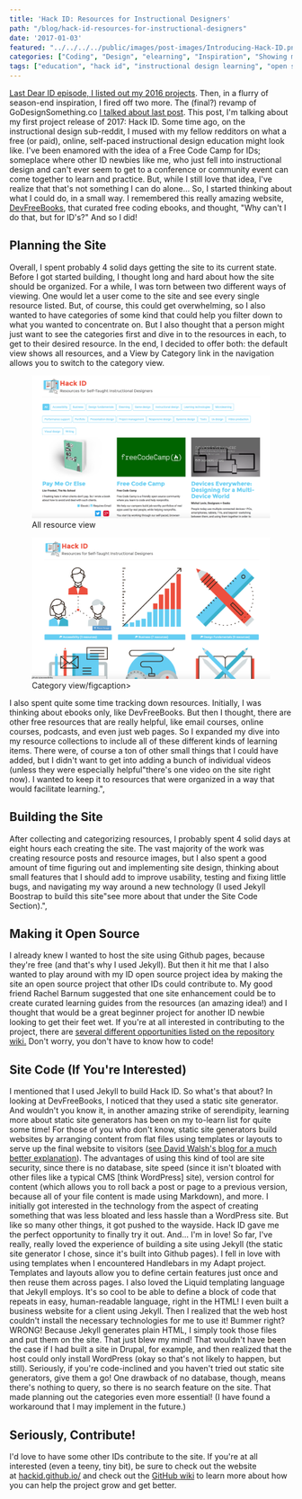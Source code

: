 ```yaml
---
title: 'Hack ID: Resources for Instructional Designers'
path: "/blog/hack-id-resources-for-instructional-designers"
date: '2017-01-03'
featured: "../../../../public/images/post-images/Introducing-Hack-ID.png"
categories: ["Coding", "Design", "elearning", "Inspiration", "Showing my Work"]
tags: ["education", "hack id", "instructional design learning", "open source", "portfolio work", "project"]
---
```


[Last Dear ID episode, I listed out my 2016 projects](/blog/dearid-season-2-wrap-up/). Then, in a flurry of season-end inspiration, I fired off two more. The (final?) revamp of GoDesignSomething.co [I talked about last post](/blog/go-design-something-the-final-incarnation/). This post, I'm talking about my first project release of 2017: Hack ID. Some time ago, on the instructional design sub-reddit, I mused with my fellow redditors on what a free (or paid), online, self-paced instructional design education might look like. I've been enamored with the idea of a Free Code Camp for IDs; someplace where other ID newbies like me, who just fell into instructional design and can't ever seem to get to a conference or community event can come together to learn and practice. But, while I still love that idea, I've realize that that's not something I can do alone... So, I started thinking about what I could do, in a small way. I remembered this really amazing website, [DevFreeBooks](https://devfreebooks.github.io/), that curated free coding ebooks, and thought, "Why can't I do that, but for ID's?" And so I did!

## Planning the Site

Overall, I spent probably 4 solid days getting the site to its current state. Before I got started building, I thought long and hard about how the site should be organized. For a while, I was torn between two different ways of viewing. One would let a user come to the site and see every single resource listed. But, of course, this could get overwhelming, so I also wanted to have categories of some kind that could help you filter down to what you wanted to concentrate on. But I also thought that a person might just want to see the categories first and dive in to the resources in each, to get to their desired resource. In the end, I decided to offer both: the default view shows all resources, and a View by Category link in the navigation allows you to switch to the category view.

<figure>
  <img src="../../../../public/images/post-images/Screen-Shot-2017-01-03-at-10.49.52-AM.png" alt="hack id screenshot" />
  <figcaption>All resource view</figcaption>
</figure>

<figure>
  <img src="../../../../public/images/post-images/Screen-Shot-2017-01-03-at-10.50.05-AM.png" alt="hack id screenshot" />
  <figcaption>Category view/figcaption>
</figure>

I also spent quite some time tracking down resources. Initially, I was thinking about ebooks only, like DevFreeBooks. But then I thought, there are other free resources that are really helpful, like email courses, online courses, podcasts, and even just web pages. So I expanded my dive into my resource collections to include all of these different kinds of learning items. There were, of course a ton of other small things that I could have added, but I didn't want to get into adding a bunch of individual videos (unless they were especially helpful"there's one video on the site right now). I wanted to keep it to resources that were organized in a way that would facilitate learning.",

## Building the Site

After collecting and categorizing resources, I probably spent 4 solid days at eight hours each creating the site. The vast majority of the work was creating resource posts and resource images, but I also spent a good amount of time figuring out and implementing site design, thinking about small features that I should add to improve usability, testing and fixing little bugs, and navigating my way around a new technology (I used Jekyll Boostrap to build this site"see more about that under the Site Code Section).",

## Making it Open Source

I already knew I wanted to host the site using Github pages, because they're free (and that's why I used Jekyll). But then it hit me that I also wanted to play around with my ID open source project idea by making the site an open source project that other IDs could contribute to. My good friend Rachel Barnum suggested that one site enhancement could be to create curated learning guides from the resources (an amazing idea!) and I thought that would be a great beginner project for another ID newbie looking to get their feet wet. If you're at all interested in contributing to the project, there are [several different opportunities listed on the repository wiki.](https://github.com/hackid/hackid.github.io/wiki) Don't worry, you don't have to know how to code!

## Site Code (If You're Interested)

I mentioned that I used Jekyll to build Hack ID. So what's that about? In looking at DevFreeBooks, I noticed that they used a static site generator. And wouldn't you know it, in another amazing strike of serendipity, learning more about static site generators has been on my to-learn list for quite some time! For those of you who don't know, static site generators build websites by arranging content from flat files using templates or layouts to serve up the final website to visitors ([see David Walsh's blog for a much better explanation](https://davidwalsh.name/introduction-static-site-generators)). The advantages of using this kind of tool are site security, since there is no database, site speed (since it isn't bloated with other files like a typical CMS [think WordPress] site), version control for content (which allows you to roll back a post or page to a previous version, because all of your file content is made using Markdown), and more. I initially got interested in the technology from the aspect of creating something that was less bloated and less hassle than a WordPress site. But like so many other things, it got pushed to the wayside. Hack ID gave me the perfect opportunity to finally try it out. And... I'm in love! So far, I've really, really loved the experience of building a site using Jekyll (the static site generator I chose, since it's built into Github pages). I fell in love with using templates when I encountered Handlebars in my Adapt project. Templates and layouts allow you to define certain features just once and then reuse them across pages. I also loved the Liquid templating language that Jekyll employs. It's so cool to be able to define a block of code that repeats in easy, human-readable language, right in the HTML! I even built a business website for a client using Jekyll. Then I realized that the web host couldn't install the necessary technologies for me to use it! Bummer right? WRONG! Because Jekyll generates plain HTML, I simply took those files and put them on the site. That just blew my mind! That wouldn't have been the case if I had built a site in Drupal, for example, and then realized that the host could only install WordPress (okay so that's not likely to happen, but still). Seriously, if you're code-inclined and you haven't tried out static site generators, give them a go! One drawback of no database, though, means there's nothing to query, so there is no search feature on the site. That made planning out the categories even more essential! (I have found a workaround that I may implement in the future.)

## Seriously, Contribute!

I'd love to have some other IDs contribute to the site. If you're at all interested (even a teeny, tiny bit), be sure to check out the website at [hackid.github.io/](https://hackid.github.io/) and check out the [GitHub wiki](https://github.com/hackid/hackid.github.io/wiki) to learn more about how you can help the project grow and get better.
